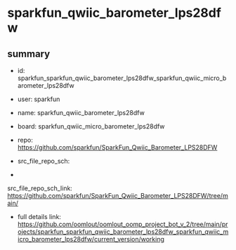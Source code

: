 # sparkfun_qwiic_barometer_lps28dfw
 
## summary 
* id: sparkfun_sparkfun_qwiic_barometer_lps28dfw_sparkfun_qwiic_micro_barometer_lps28dfw
* user: sparkfun
* name: sparkfun_qwiic_barometer_lps28dfw
* board: sparkfun_qwiic_micro_barometer_lps28dfw
* repo: https://github.com/sparkfun/SparkFun_Qwiic_Barometer_LPS28DFW



* src_file_repo_sch: 
*
 src_file_repo_sch_link: https://github.com/sparkfun/SparkFun_Qwiic_Barometer_LPS28DFW/tree/main/
* full details link: https://github.com/oomlout/oomlout_oomp_project_bot_v_2/tree/main/projects/sparkfun_sparkfun_qwiic_barometer_lps28dfw_sparkfun_qwiic_micro_barometer_lps28dfw/current_version/working  






